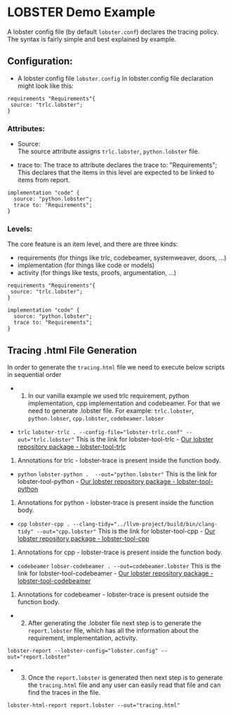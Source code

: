 # LOBSTER Demo Example

A lobster config file (by default `lobster.conf`) declares the tracing
policy. The syntax is fairly simple and best explained by example.
 
 
## Configuration:
* A lobster config file `lobster.config`
In lobster.config file declaration might look like this:
```
requirements "Requirements"{
 source: "trlc.lobster";
}
```

### Attributes:

* Source:  
The source attribute assigns `trlc.lobster`, `python.lobster` file.

* trace to:
The trace to attribute declares the trace to: "Requirements"; This declares that the items in this level are expected to be linked to items from report.

```
implementation "code" {
  source: "python.lobster";
  trace to: "Requirements";
}
```

### Levels:

The core feature is an item level, and there are three kinds:

* requirements (for things like trlc, codebeamer, systemweaver, doors, ...)
* implementation (for things like code or models)
* activity (for things like tests, proofs, argumentation, ...)

````
requirements "Requirements"{
 source: "trlc.lobster";
}

implementation "code" {
  source: "python.lobster";
  trace to: "Requirements";
}
````


##  Tracing .html File Generation

In order to generate the `tracing.html` file we need to execute below scripts in sequential order

* 1. In our vanilla example we used trlc requirement, python implementation, cpp implementation and codebeamer. For that we need to generate .lobster file. 
For example: `trlc.lobster`, `python.lobser`, `cpp.lobster`, `codebeamer.lobser`

* `trlc`
```lobster-trlc . --config-file="lobster-trlc.conf" --out="trlc.lobster"```
This is the link for lobster-tool-trlc -
[Our lobster repository package - lobster-tool-trlc](https://github.com/bmw-software-engineering/lobster/tree/main/packages/lobster-tool-trlc#readme)
1. Annotations for trlc - lobster-trace is present inside the function body. 

* `python`
```lobster-python .  --out="python.lobster"```
This is the link for lobster-tool-python -
[Our lobster repository package - lobster-tool-python](https://github.com/bmw-software-engineering/lobster/tree/main/packages/lobster-tool-python#readme)
1. Annotations for python - lobster-trace is present inside the function body.

* `cpp`
```lobster-cpp . --clang-tidy="../llvm-project/build/bin/clang-tidy" --out="cpp.lobster"```
This is the link for lobster-tool-cpp -
[Our lobster repository package - lobster-tool-cpp](https://github.com/bmw-software-engineering/lobster/tree/main/packages/lobster-tool-cpp#readme)
1. Annotations for cpp - lobster-trace is present inside the function body.

* `codebeamer`
```lobser-codebeamer . --out=codebeamer.lobster```
This is the link for lobster-tool-codebeamer -
[Our lobster repository package - lobster-tool-codebeamer](https://github.com/bmw-software-engineering/lobster/tree/main/packages/lobster-tool-codebeamer#readme)
1. Annotations for codebeamer - lobster-trace is present outside the function body.

* 2. After generating the .lobster file next step is to generate the `report.lobster` file, which has all the information about the requirement, implementation, activity.

```lobster-report --lobster-config="lobster.config" --out="report.lobster"```

* 3. Once the `report.lobster` is generated then next step is to generate the `tracing.html` file and any user can easily read that file and can find the traces in the file.

```lobster-html-report report.lobster --out="tracing.html"```







